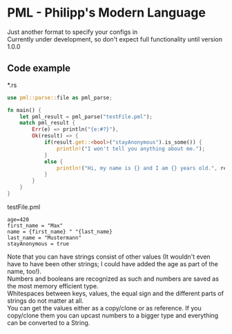 # PML - Philipp's Modern Language

Just another format to specify your configs in\
Currently under development, so don't expect full functionality until version 1.0.0

## Code example

*.rs

```rust
use pml::parse::file as pml_parse;

fn main() {
	let pml_result = pml_parse("testFile.pml");
	match pml_result {
		Err(e) => println("{e:#?}"),
		Ok(result) => {
			if(result.get::<bool>("stayAnonymous").is_some()) {
				println!("I won't tell you anything about me.");
			}
			else {
				println!("Hi, my name is {} and I am {} years old.", result.get::<String>("name").unwrap(), result.get::<&u64>("age").unwrap());
			}
		}
	}
}
```

testFile.pml

```pml
age=420
first_name = "Max"
name = {first_name} " "{last_name}
last_name = "Mustermann"
stayAnonymous = true

```

Note that you can have strings consist of other values (It wouldn't even have to have been other strings; I could have added the age as part of the name, too!).\
Numbers and booleans are recognized as such and numbers are saved as the most memory efficient type.\
Whitespaces between keys, values, the equal sign and the different parts of strings do not matter at all.\
You can get the values either as a copy/clone or as reference. If you copy/clone them you can upcast numbers to a bigger type and everything can be converted to a String.

